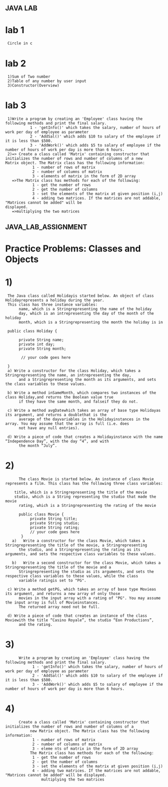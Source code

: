 ## JAVA LAB
# lab 1
     Circle in c
# lab 2
     1)Sum of Two number
     2)Table of any number by user input
     3)Constructor(Overview)
# lab 3
     1)Write a program by creating an 'Employee' class having the following methods and print the final salary.
               1 - 'getInfo()' which takes the salary, number of hours of work per day of employee as parameter
               2 - 'AddSal()' which adds $10 to salary of the employee if it is less than $500.
               3 - 'AddWork()' which adds $5 to salary of employee if the number of hours of work per day is more than 6 hours.
     2)=> Create a class called 'Matrix' containing constructor that initializes the number of rows and number of columns of a new                 Matrix object. The Matrix class has the following information:
                1 - number of rows of matrix
                2 - number of columns of matrix
                3 - elements of matrix in the form of 2D array
       =>The Matrix class has methods for each of the following:
                1 - get the number of rows
                2 - get the number of columns
                3 - set the elements of the matrix at given position (i,j)
                4 - adding two matrices. If the matrices are not addable, "Matrices cannot be added" will be                                                 displayed.
       =>multiplying the two matrices

## JAVA_LAB_ASSIGNMENT
# Practice Problems: Classes and Objects 
  # 1)
     The Java class called Holidayis started below. An object of class Holidayrepresents a holiday during the year. 
     This class has three instance variables:
          name, which is a Stringrepresenting the name of the holiday
          day, which is an intrepresenting the day of the month of the holiday
          month, which is a Stringrepresenting the month the holiday is in

     public class Holiday {

          private String name;
          private int day;
          private String month;

           // your code goes here

     }
     a)	Write a constructor for the class Holiday, which takes a Stringrepresenting the name, an intrepresenting the day,
          and a Stringrepresenting the month as its arguments, and sets the class variables to these values.

     b)	Write a method inSameMonth, which compares two instances of the class Holiday,and returns the Boolean value true
          if they have the same month, and falseif they do not.

     c)	Write a method avgDatewhich takes an array of base type Holidayas its argument, and returns a doublethat is the
          average of the dayvariables in the Holidayinstances in the array. You may assume that the array is full (i.e. does 
          not have any null entries).

     d)	Write a piece of code that creates a Holidayinstance with the name “Independence Day”, with the day “4”, and with
          the month “July”.
   # 2)
          The class Movie is started below. An instance of class Movie represents a film. This class has the following three class variables:

     	title, which is a Stringrepresenting the title of the movie
     	studio, which is a String representing the studio that made the movie
          rating, which is a Stringrepresenting the rating of the movie

          public class Movie {
               private String title;
               private String studio;
               private String rating;
               // your code goes here   
           }
       a)	Write a constructor for the class Movie, which takes a Stringrepresenting the title of the movie, a Stringrepresenting
          the studio, and a Stringrepresenting the rating as its arguments, and sets the respective class variables to these values.

       b)	Write a second constructor for the class Movie, which takes a Stringrepresenting the title of the movie and a
          Stringrepresenting the studio as its arguments, and sets the respective class variables to these values, while the class 
          variable ratingis set to "PG".

     c)	Write a method getPG, which takes an array of base type Movieas its argument, and returns a new array of only those
          movies in the input array with a rating of "PG". You may assume the input array is full of Movieinstances. 
          The returned array need not be full.

     d)	Write a piece of code that creates an instance of the class Moviewith the title “Casino Royale”, the studio “Eon Productions”,    
          and the rating.
   # 3)
          Write a program by creating an 'Employee' class having the following methods and print the final salary.
                1 - 'getInfo()' which takes the salary, number of hours of work per day of employee as parameter
                2 - 'AddSal()' which adds $10 to salary of the employee if it is less than $500.
                3 - 'AddWork()' which adds $5 to salary of employee if the number of hours of work per day is more than 6 hours.
   # 4)
          Create a class called 'Matrix' containing constructor that initializes the number of rows and number of columns of a
               new Matrix object. The Matrix class has the following information:
                1 - number of rows of matrix
                2 - number of columns of matrix
                3 - eleme nts of matrix in the form of 2D array
               The Matrix class has methods for each of the following:
                1 - get the number of rows
                2 - get the number of columns
                3 - set the elements of the matrix at given position (i,j)
                4 - adding two matrices. If the matrices are not addable, "Matrices cannot be added" will be displayed.
                    multiplying the two matrices

